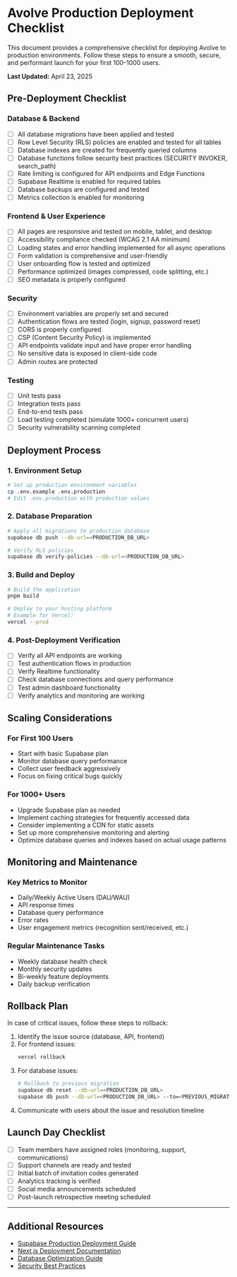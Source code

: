 # Avolve Production Deployment Checklist

This document provides a comprehensive checklist for deploying Avolve to production environments. Follow these steps to ensure a smooth, secure, and performant launch for your first 100-1000 users.

**Last Updated:** April 23, 2025

## Pre-Deployment Checklist

### Database & Backend

- [ ] All database migrations have been applied and tested
- [ ] Row Level Security (RLS) policies are enabled and tested for all tables
- [ ] Database indexes are created for frequently queried columns
- [ ] Database functions follow security best practices (SECURITY INVOKER, search_path)
- [ ] Rate limiting is configured for API endpoints and Edge Functions
- [ ] Supabase Realtime is enabled for required tables
- [ ] Database backups are configured and tested
- [ ] Metrics collection is enabled for monitoring

### Frontend & User Experience

- [ ] All pages are responsive and tested on mobile, tablet, and desktop
- [ ] Accessibility compliance checked (WCAG 2.1 AA minimum)
- [ ] Loading states and error handling implemented for all async operations
- [ ] Form validation is comprehensive and user-friendly
- [ ] User onboarding flow is tested and optimized
- [ ] Performance optimized (images compressed, code splitting, etc.)
- [ ] SEO metadata is properly configured

### Security

- [ ] Environment variables are properly set and secured
- [ ] Authentication flows are tested (login, signup, password reset)
- [ ] CORS is properly configured
- [ ] CSP (Content Security Policy) is implemented
- [ ] API endpoints validate input and have proper error handling
- [ ] No sensitive data is exposed in client-side code
- [ ] Admin routes are protected

### Testing

- [ ] Unit tests pass
- [ ] Integration tests pass
- [ ] End-to-end tests pass
- [ ] Load testing completed (simulate 1000+ concurrent users)
- [ ] Security vulnerability scanning completed

## Deployment Process

### 1. Environment Setup

```bash
# Set up production environment variables
cp .env.example .env.production
# Edit .env.production with production values
```

### 2. Database Preparation

```bash
# Apply all migrations to production database
supabase db push --db-url=<PRODUCTION_DB_URL>

# Verify RLS policies
supabase db verify-policies --db-url=<PRODUCTION_DB_URL>
```

### 3. Build and Deploy

```bash
# Build the application
pnpm build

# Deploy to your hosting platform
# Example for Vercel:
vercel --prod
```

### 4. Post-Deployment Verification

- [ ] Verify all API endpoints are working
- [ ] Test authentication flows in production
- [ ] Verify Realtime functionality
- [ ] Check database connections and query performance
- [ ] Test admin dashboard functionality
- [ ] Verify analytics and monitoring are working

## Scaling Considerations

### For First 100 Users

- Start with basic Supabase plan
- Monitor database query performance
- Collect user feedback aggressively
- Focus on fixing critical bugs quickly

### For 1000+ Users

- Upgrade Supabase plan as needed
- Implement caching strategies for frequently accessed data
- Consider implementing a CDN for static assets
- Set up more comprehensive monitoring and alerting
- Optimize database queries and indexes based on actual usage patterns

## Monitoring and Maintenance

### Key Metrics to Monitor

- Daily/Weekly Active Users (DAU/WAU)
- API response times
- Database query performance
- Error rates
- User engagement metrics (recognition sent/received, etc.)

### Regular Maintenance Tasks

- Weekly database health check
- Monthly security updates
- Bi-weekly feature deployments
- Daily backup verification

## Rollback Plan

In case of critical issues, follow these steps to rollback:

1. Identify the issue source (database, API, frontend)
2. For frontend issues:
   ```bash
   vercel rollback
   ```
3. For database issues:
   ```bash
   # Rollback to previous migration
   supabase db reset --db-url=<PRODUCTION_DB_URL>
   supabase db push --db-url=<PRODUCTION_DB_URL> --to=<PREVIOUS_MIGRATION>
   ```
4. Communicate with users about the issue and resolution timeline

## Launch Day Checklist

- [ ] Team members have assigned roles (monitoring, support, communications)
- [ ] Support channels are ready and tested
- [ ] Initial batch of invitation codes generated
- [ ] Analytics tracking is verified
- [ ] Social media announcements scheduled
- [ ] Post-launch retrospective meeting scheduled

---

## Additional Resources

- [Supabase Production Deployment Guide](https://supabase.io/docs/guides/platform/production-checklist)
- [Next.js Deployment Documentation](https://nextjs.org/docs/deployment)
- [Database Optimization Guide](../database/optimization.md)
- [Security Best Practices](../security/README.md)
